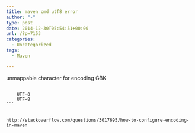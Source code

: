 ```yaml
---
title: maven cmd utf8 error
author: "-"
type: post
date: 2014-12-30T05:54:51+00:00
url: /?p=7153
categories:
  - Uncategorized
tags:
  - Maven

---
```

unmappable character for encoding GBK


<pre class="default prettyprint prettyprinted"><code><span class="tag"><properties>
    <span class="tag"><project.build.sourceEncoding><span class="pln">UTF-8<span class="tag"></project.build.sourceEncoding>
    <span class="tag"><project.reporting.outputEncoding><span class="pln">UTF-8<span class="tag"></project.reporting.outputEncoding>
<span class="tag"></properties>```


http://stackoverflow.com/questions/3017695/how-to-configure-encoding-in-maven
